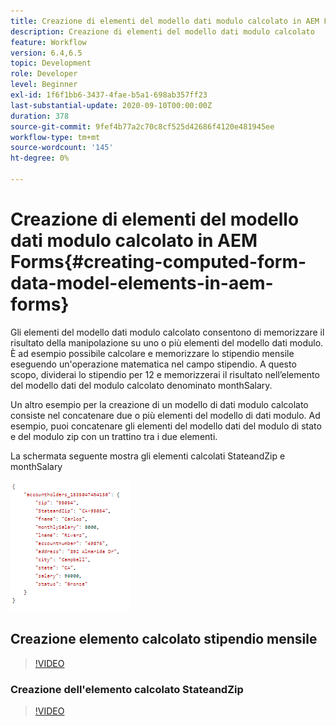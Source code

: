 ```yaml
---
title: Creazione di elementi del modello dati modulo calcolato in AEM Forms
description: Creazione di elementi del modello dati modulo calcolato
feature: Workflow
version: 6.4,6.5
topic: Development
role: Developer
level: Beginner
exl-id: 1f6f1bb6-3437-4fae-b5a1-698ab357ff23
last-substantial-update: 2020-09-10T00:00:00Z
duration: 378
source-git-commit: 9fef4b77a2c70c8cf525d42686f4120e481945ee
workflow-type: tm+mt
source-wordcount: '145'
ht-degree: 0%

---
```


# Creazione di elementi del modello dati modulo calcolato in AEM Forms{#creating-computed-form-data-model-elements-in-aem-forms}

Gli elementi del modello dati modulo calcolato consentono di memorizzare il risultato della manipolazione su uno o più elementi del modello dati modulo. È ad esempio possibile calcolare e memorizzare lo stipendio mensile eseguendo un&#39;operazione matematica nel campo stipendio. A questo scopo, dividerai lo stipendio per 12 e memorizzerai il risultato nell’elemento del modello dati del modulo calcolato denominato monthSalary.

Un altro esempio per la creazione di un modello di dati modulo calcolato consiste nel concatenare due o più elementi del modello di dati modulo. Ad esempio, puoi concatenare gli elementi del modello dati del modulo di stato e del modulo zip con un trattino tra i due elementi.

La schermata seguente mostra gli elementi calcolati StateandZip e monthSalary

![computedfdmelement](assets/computedfdmelement.gif)

## Creazione elemento calcolato stipendio mensile

>[!VIDEO](https://video.tv.adobe.com/v/23855?quality=12&learn=on)

### Creazione dell&#39;elemento calcolato StateandZip

>[!VIDEO](https://video.tv.adobe.com/v/23856?quality=12&learn=on)
